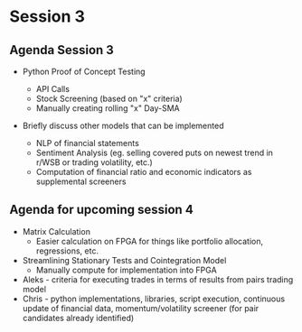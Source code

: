# Session 3

## Agenda Session 3
- Python Proof of Concept Testing
	- API Calls
	- Stock Screening (based on "x" criteria)
	- Manually creating rolling "x" Day-SMA 

- Briefly discuss other models that can be implemented
	- NLP of financial statements
	- Sentiment Analysis (eg. selling covered puts on newest trend in r/WSB or trading volatility, etc.)
	- Computation of financial ratio and economic indicators as supplemental screeners

## Agenda for upcoming session 4
 - Matrix Calculation
	- Easier calculation on FPGA for things like portfolio allocation, regressions, etc.
- Streamlining Stationary Tests and Cointegration Model
	- Manually compute for implementation into FPGA
- Aleks - criteria for executing trades in terms of results from pairs trading model
- Chris - python implementations, libraries, script execution, continuous update of financial data, momentum/volatility screener (for pair candidates already identified)